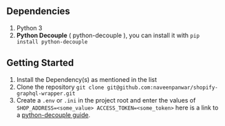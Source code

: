 ## Dependencies
1. Python 3
2. **Python Decouple** ( python-decouple ), you can install it with `pip install python-decouple`

## Getting Started
1. Install the Dependency(s) as mentioned in the list
2. Clone the repository `git clone git@github.com:naveenpanwar/shopify-graphql-wrapper.git`
3. Create a `.env` or `.ini` in the project root and enter the values of `SHOP_ADDRESS=<some_value> ACCESS_TOKEN=<some_token>` here is a link to a [python-decouple guide](https://simpleisbetterthancomplex.com/2015/11/26/package-of-the-week-python-decouple.html).
